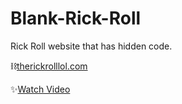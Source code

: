 # Blank-Rick-Roll

Rick Roll website that has hidden code.

⛓[therickrolllol.com](https://therickrolllol.com)

✨[Watch Video](https://www.youtube.com/watch?v=msdymgkhePo)
